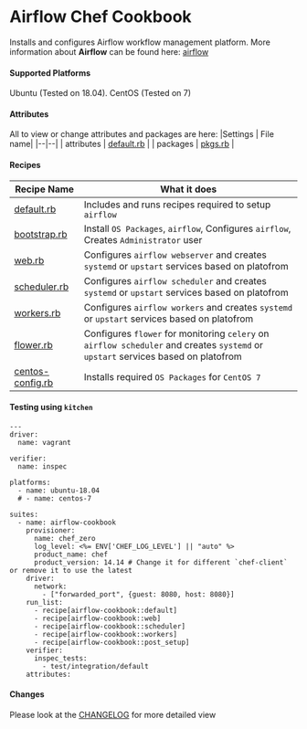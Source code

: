 # Airflow Chef Cookbook

Installs and configures Airflow workflow management platform. More information about **Airflow** can be found here: [airflow](https://github.com/airbnb/airflow)

#### Supported Platforms
Ubuntu (Tested on 18.04).
CentOS (Tested on 7)

#### Attributes
All to view or change attributes and packages are here:
|Settings  |  File name|
|--|--|
| attributes | [default.rb](./attributes/default.rb) |
| packages | [pkgs.rb](./attributes/pkgs.rb) |

#### Recipes
|Recipe Name| What it does  |
|--|--|
| [default.rb](recipes/default.rb) | Includes and runs recipes required to setup `airflow`|
| [bootstrap.rb](recipes/bootstrap.rb) | Install `OS Packages`, `airflow`, Configures `airflow`, Creates `Administrator` user |
| [web.rb](recipes/web.rb) | Configures `airflow webserver` and creates `systemd` or `upstart` services based on platofrom|
| [scheduler.rb](recipes/scheduler.rb) | Configures `airflow scheduler` and creates `systemd` or `upstart` services based on platofrom|
| [workers.rb](recipes/workers.rb) | Configures `airflow workers` and creates `systemd` or `upstart` services based on platofrom|
| [flower.rb](recipes/flower.rb) | Configures `flower` for monitoring `celery` on `airflow scheduler` and creates `systemd` or `upstart` services based on platofrom|
| [centos-config.rb](recipes/centos-config.rb) | Installs required `OS Packages` for `CentOS 7`|

#### Testing using `kitchen`
```
---
driver:
  name: vagrant

verifier:
  name: inspec

platforms:
  - name: ubuntu-18.04
  # - name: centos-7

suites:
  - name: airflow-cookbook
    provisioner:
      name: chef_zero
      log_level: <%= ENV['CHEF_LOG_LEVEL'] || "auto" %>
      product_name: chef
      product_version: 14.14 # Change it for different `chef-client` or remove it to use the latest
    driver:
      network:
        - ["forwarded_port", {guest: 8080, host: 8080}]
    run_list:
      - recipe[airflow-cookbook::default]
      - recipe[airflow-cookbook::web]
      - recipe[airflow-cookbook::scheduler]
      - recipe[airflow-cookbook::workers]
      - recipe[airflow-cookbook::post_setup]
    verifier:
      inspec_tests:
        - test/integration/default
    attributes:
```
#### Changes
Please look at the [CHANGELOG](./CHANGELOG.md) for more detailed view
